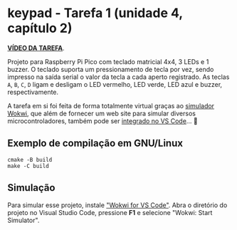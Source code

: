 # keypad - Tarefa 1 (unidade 4, capítulo 2)

**[VÍDEO DA TAREFA](https://www.youtube.com/watch?v=t0fjIUusSis)**.

Projeto para Raspberry Pi Pico com teclado matricial 4x4, 3 LEDs e 1
buzzer. O teclado suporta um pressionamento de tecla por vez, sendo
impresso na saída serial o valor da tecla a cada aperto registrado.
As teclas `A`, `B`, `C`, `D` ligam e desligam o LED vermelho, LED
verde, LED azul e buzzer, respectivamente.

A tarefa em si foi feita de forma totalmente virtual graças ao [simulador Wokwi](https://wokwi.com/),
que além de fornecer um web site para simular diversos microcontroladores,
também pode ser [integrado no VS Code](https://docs.wokwi.com/vscode/getting-started)... 🤭

## Exemplo de compilação em GNU/Linux

```
cmake -B build
make -C build
```

## Simulação

Para simular esse projeto, instale ["Wokwi for VS Code"](https://marketplace.visualstudio.com/items?itemName=wokwi.wokwi-vscode).
Abra o diretório do projeto no Visual Studio Code, pressione **F1** e
selecione "Wokwi: Start Simulator".

<!-- vim: set spelllang=pt_br: -->
